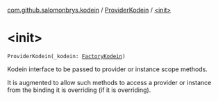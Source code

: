 [com.github.salomonbrys.kodein](../index.md) / [ProviderKodein](index.md) / [&lt;init&gt;](.)

# &lt;init&gt;

`ProviderKodein(_kodein: `[`FactoryKodein`](../-factory-kodein/index.md)`)`

Kodein interface to be passed to provider or instance scope methods.

It is augmented to allow such methods to access a provider or instance from the binding it is overriding (if it is overriding).

